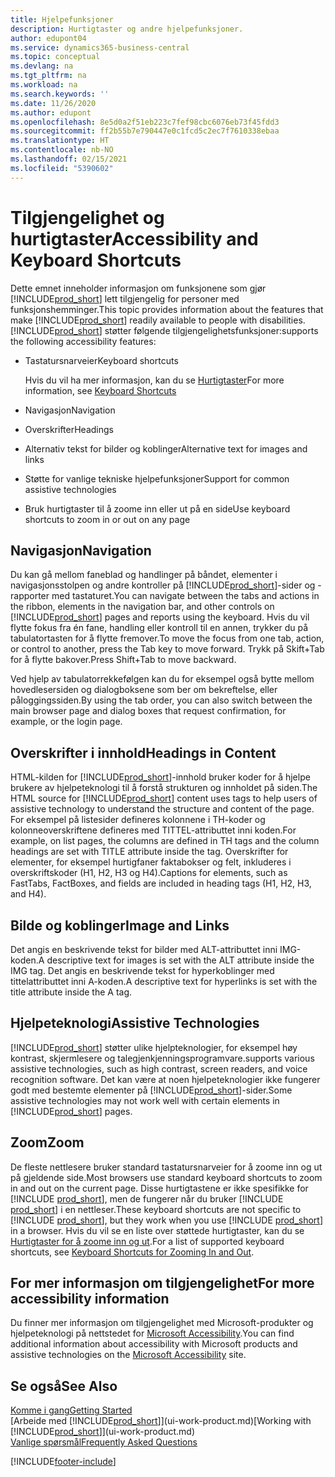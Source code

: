 ```yaml
---
title: Hjelpefunksjoner
description: Hurtigtaster og andre hjelpefunksjoner.
author: edupont04
ms.service: dynamics365-business-central
ms.topic: conceptual
ms.devlang: na
ms.tgt_pltfrm: na
ms.workload: na
ms.search.keywords: ''
ms.date: 11/26/2020
ms.author: edupont
ms.openlocfilehash: 8e5d0a2f51eb223c7fef98cbc6076eb73f45fdd3
ms.sourcegitcommit: ff2b55b7e790447e0c1fcd5c2ec7f7610338ebaa
ms.translationtype: HT
ms.contentlocale: nb-NO
ms.lasthandoff: 02/15/2021
ms.locfileid: "5390602"
---
```

# <a name="accessibility-and-keyboard-shortcuts"></a><span data-ttu-id="ac591-103">Tilgjengelighet og hurtigtaster</span><span class="sxs-lookup"><span data-stu-id="ac591-103">Accessibility and Keyboard Shortcuts</span></span>

<span data-ttu-id="ac591-104">Dette emnet inneholder informasjon om funksjonene som gjør [!INCLUDE[prod_short](includes/prod_short.md)] lett tilgjengelig for personer med funksjonshemminger.</span><span class="sxs-lookup"><span data-stu-id="ac591-104">This topic provides information about the features that make [!INCLUDE[prod_short](includes/prod_short.md)] readily available to people with disabilities.</span></span> [!INCLUDE[prod_short](includes/prod_short.md)] <span data-ttu-id="ac591-105">støtter følgende tilgjengelighetsfunksjoner:</span><span class="sxs-lookup"><span data-stu-id="ac591-105">supports the following accessibility features:</span></span>  

- <span data-ttu-id="ac591-106">Tastatursnarveier</span><span class="sxs-lookup"><span data-stu-id="ac591-106">Keyboard shortcuts</span></span>

    <span data-ttu-id="ac591-107">Hvis du vil ha mer informasjon, kan du se  [Hurtigtaster](keyboard-shortcuts.md)</span><span class="sxs-lookup"><span data-stu-id="ac591-107">For more information, see [Keyboard Shortcuts](keyboard-shortcuts.md)</span></span>

- <span data-ttu-id="ac591-108">Navigasjon</span><span class="sxs-lookup"><span data-stu-id="ac591-108">Navigation</span></span>  

- <span data-ttu-id="ac591-109">Overskrifter</span><span class="sxs-lookup"><span data-stu-id="ac591-109">Headings</span></span>  

- <span data-ttu-id="ac591-110">Alternativ tekst for bilder og koblinger</span><span class="sxs-lookup"><span data-stu-id="ac591-110">Alternative text for images and links</span></span>  

- <span data-ttu-id="ac591-111">Støtte for vanlige tekniske hjelpefunksjoner</span><span class="sxs-lookup"><span data-stu-id="ac591-111">Support for common assistive technologies</span></span>  

- <span data-ttu-id="ac591-112">Bruk hurtigtaster til å zoome inn eller ut på en side</span><span class="sxs-lookup"><span data-stu-id="ac591-112">Use keyboard shortcuts to zoom in or out on any page</span></span>

<!-- moved to separate article
##  <a name="Keyboard"></a> Keyboard Shortcuts in the browser
 [!INCLUDE[prod_short](includes/prod_short.md)] supports the keyboard shortcuts that are supported by most web browsers. The keyboard shortcuts described here refer to the U.S. keyboard layout. The layout of the keys on other keyboards may not correspond exactly to the keys on a U.S. keyboard.  

|To do this|Press|  
|----------------|-----------|  
|To move focus to the next or previous control or element on a page, such as buttons, fields, or items in a list.|Tab, Shift+Tab|  
|To enable or access the element or control that is in focus.|Enter|  
|To scroll items up and down in a list.|Up Arrow, Down Arrow|  
|To scroll columns of an item left and right in a list.|Left Arrow, Right Arrow|  
|To open a drop-down list or look up a value for a field.|Alt+Down Arrow|  
|To move focus to the next element outside the list.|Ctrl + Enter|  
|To see the transactions that resulted in a calculated value in a field.|Alt+Right Arrow|  

-->

## <a name="navigation"></a><a name="Navigation"></a> <span data-ttu-id="ac591-113">Navigasjon</span><span class="sxs-lookup"><span data-stu-id="ac591-113">Navigation</span></span>  
 <span data-ttu-id="ac591-114">Du kan gå mellom faneblad og handlinger på båndet, elementer i navigasjonsstolpen og andre kontroller på [!INCLUDE[prod_short](includes/prod_short.md)]-sider og -rapporter med tastaturet.</span><span class="sxs-lookup"><span data-stu-id="ac591-114">You can navigate between the tabs and actions in the ribbon, elements in the navigation bar, and other controls on [!INCLUDE[prod_short](includes/prod_short.md)] pages and reports using the keyboard.</span></span> <span data-ttu-id="ac591-115">Hvis du vil flytte fokus fra én fane, handling eller kontroll til en annen, trykker du på tabulatortasten for å flytte fremover.</span><span class="sxs-lookup"><span data-stu-id="ac591-115">To move the focus from one tab, action, or control to another, press the Tab key to move forward.</span></span> <span data-ttu-id="ac591-116">Trykk på Skift+Tab for å flytte bakover.</span><span class="sxs-lookup"><span data-stu-id="ac591-116">Press Shift+Tab to move backward.</span></span>  

 <span data-ttu-id="ac591-117">Ved hjelp av tabulatorrekkefølgen kan du for eksempel også bytte mellom hovedlesersiden og dialogboksene som ber om bekreftelse, eller påloggingssiden.</span><span class="sxs-lookup"><span data-stu-id="ac591-117">By using the tab order, you can also switch between the main browser page and dialog boxes that request confirmation, for example, or the login page.</span></span>  

## <a name="headings-in-content"></a><a name="Headings"></a> <span data-ttu-id="ac591-118">Overskrifter i innhold</span><span class="sxs-lookup"><span data-stu-id="ac591-118">Headings in Content</span></span>
 
 <span data-ttu-id="ac591-119">HTML-kilden for [!INCLUDE[prod_short](includes/prod_short.md)]-innhold bruker koder for å hjelpe brukere av hjelpeteknologi til å forstå strukturen og innholdet på siden.</span><span class="sxs-lookup"><span data-stu-id="ac591-119">The HTML source for [!INCLUDE[prod_short](includes/prod_short.md)] content uses tags to help users of assistive technology to understand the structure and content of the page.</span></span> <span data-ttu-id="ac591-120">For eksempel på listesider defineres kolonnene i TH-koder og kolonneoverskriftene defineres med TITTEL-attributtet inni koden.</span><span class="sxs-lookup"><span data-stu-id="ac591-120">For example, on list pages, the columns are defined in TH tags and the column headings are set with TITLE attribute inside the tag.</span></span> <span data-ttu-id="ac591-121">Overskrifter for elementer, for eksempel hurtigfaner faktabokser og felt, inkluderes i overskriftskoder (H1, H2, H3 og H4).</span><span class="sxs-lookup"><span data-stu-id="ac591-121">Captions for elements, such as FastTabs, FactBoxes, and fields are included in heading tags (H1, H2, H3, and H4).</span></span>  

## <a name="image-and-links"></a><a name="Images"></a> <span data-ttu-id="ac591-122">Bilde og koblinger</span><span class="sxs-lookup"><span data-stu-id="ac591-122">Image and Links</span></span>

 <span data-ttu-id="ac591-123">Det angis en beskrivende tekst for bilder med ALT-attributtet inni IMG-koden.</span><span class="sxs-lookup"><span data-stu-id="ac591-123">A descriptive text for images is set with the ALT attribute inside the IMG tag.</span></span> <span data-ttu-id="ac591-124">Det angis en beskrivende tekst for hyperkoblinger med tittelattributtet inni A-koden.</span><span class="sxs-lookup"><span data-stu-id="ac591-124">A descriptive text for hyperlinks is set with the title attribute inside the A tag.</span></span>  

## <a name="assistive-technologies"></a><a name="AssistiveTech"></a> <span data-ttu-id="ac591-125">Hjelpeteknologi</span><span class="sxs-lookup"><span data-stu-id="ac591-125">Assistive Technologies</span></span>

[!INCLUDE[prod_short](includes/prod_short.md)] <span data-ttu-id="ac591-126">støtter ulike hjelpteknologier, for eksempel høy kontrast, skjermlesere og talegjenkjenningsprogramvare.</span><span class="sxs-lookup"><span data-stu-id="ac591-126">supports various assistive technologies, such as high contrast, screen readers, and voice recognition software.</span></span> <span data-ttu-id="ac591-127">Det kan være at noen hjelpeteknologier ikke fungerer godt med bestemte elementer på [!INCLUDE[prod_short](includes/prod_short.md)]-sider.</span><span class="sxs-lookup"><span data-stu-id="ac591-127">Some assistive technologies may not work well with certain elements in [!INCLUDE[prod_short](includes/prod_short.md)] pages.</span></span>  

## <a name="zoom"></a><a name="zoom"></a> <span data-ttu-id="ac591-128">Zoom</span><span class="sxs-lookup"><span data-stu-id="ac591-128">Zoom</span></span>

<span data-ttu-id="ac591-129">De fleste nettlesere bruker standard tastatursnarveier for å zoome inn og ut på gjeldende side.</span><span class="sxs-lookup"><span data-stu-id="ac591-129">Most browsers use standard keyboard shortcuts to zoom in and out on the current page.</span></span> <span data-ttu-id="ac591-130">Disse hurtigtastene er ikke spesifikke for [!INCLUDE [prod_short](includes/prod_short.md)], men de fungerer når du bruker [!INCLUDE [prod_short](includes/prod_short.md)] i en nettleser.</span><span class="sxs-lookup"><span data-stu-id="ac591-130">These keyboard shortcuts are not specific to [!INCLUDE [prod_short](includes/prod_short.md)], but they work when you use [!INCLUDE [prod_short](includes/prod_short.md)] in a browser.</span></span> <span data-ttu-id="ac591-131">Hvis du vil se en liste over støttede hurtigtaster, kan du se [Hurtigtaster for å zoome inn og ut](keyboard-shortcuts.md#zoomshortcuts).</span><span class="sxs-lookup"><span data-stu-id="ac591-131">For a list of supported keyboard shortcuts, see [Keyboard Shortcuts for Zooming In and Out](keyboard-shortcuts.md#zoomshortcuts).</span></span>  

## <a name="for-more-accessibility-information"></a><span data-ttu-id="ac591-132">For mer informasjon om tilgjengelighet</span><span class="sxs-lookup"><span data-stu-id="ac591-132">For more accessibility information</span></span>

<span data-ttu-id="ac591-133">Du finner mer informasjon om tilgjengelighet med Microsoft-produkter og hjelpeteknologi på nettstedet for [Microsoft Accessibility](https://go.microsoft.com/fwlink/?LinkId=262160).</span><span class="sxs-lookup"><span data-stu-id="ac591-133">You can find additional information about accessibility with Microsoft products and assistive technologies on the [Microsoft Accessibility](https://go.microsoft.com/fwlink/?LinkId=262160) site.</span></span>

## <a name="see-also"></a><span data-ttu-id="ac591-134">Se også</span><span class="sxs-lookup"><span data-stu-id="ac591-134">See Also</span></span>

[<span data-ttu-id="ac591-135">Komme i gang</span><span class="sxs-lookup"><span data-stu-id="ac591-135">Getting Started</span></span>](product-get-started.md)  
<span data-ttu-id="ac591-136">[Arbeide med [!INCLUDE[prod_short](includes/prod_short.md)]](ui-work-product.md)</span><span class="sxs-lookup"><span data-stu-id="ac591-136">[Working with [!INCLUDE[prod_short](includes/prod_short.md)]](ui-work-product.md)</span></span>  
[<span data-ttu-id="ac591-137">Vanlige spørsmål</span><span class="sxs-lookup"><span data-stu-id="ac591-137">Frequently Asked Questions</span></span>](across-faq.md)  


[!INCLUDE[footer-include](includes/footer-banner.md)]
